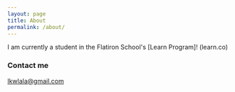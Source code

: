 ```yaml
---
layout: page
title: About
permalink: /about/
---
```


I am currently a student in the Flatiron School's [Learn Program]! (learn.co)





### Contact me

[lkwlala@gmail.com](mailto:lkwlala@gmail.com)
